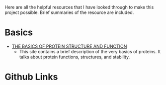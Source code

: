 Here are all the helpful resources that I have looked through to make this project possible. Brief summaries of the resource are included.

# Basics

* [THE BASICS OF PROTEIN STRUCTURE AND FUNCTION](http://www.interactive-biology.com/6711/the-basics-of-protein-structure-and-function/)
    * This site contains a brief description of the very basics of proteins. It talks about protein functions, structures, and stability.


# Github Links